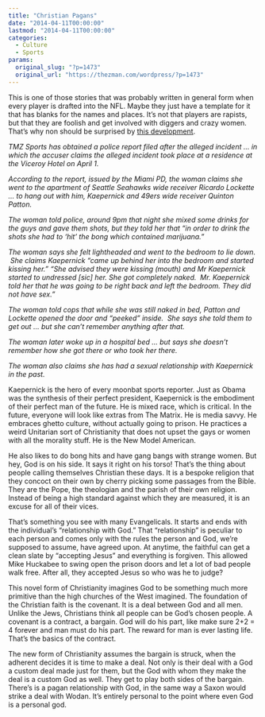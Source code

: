 ```yaml
---
title: "Christian Pagans"
date: "2014-04-11T00:00:00"
lastmod: "2014-04-11T00:00:00"
categories:
  - Culture
  - Sports
params:
  original_slug: "?p=1473"
  original_url: "https://thezman.com/wordpress/?p=1473"
---
```


This is one of those stories that was probably written in general form
when every player is drafted into the NFL. Maybe they just have a
template for it that has blanks for the names and places. It’s not that
players are rapists, but that they are foolish and get involved with
diggers and crazy women. That’s why non should be surprised by <a
href="http://www.tmz.com/2014/04/10/colin-kaepernick-49ers-sexual-assault-investigation-miami-viceroy/"
rel="noopener noreferrer" target="_blank">this development</a>.

*TMZ Sports has obtained a police report filed after the alleged
incident … in which the accuser claims the alleged incident took place
at a residence at the Viceroy Hotel on April 1.*

*According to the report, issued by the Miami PD, the woman claims she
went to the apartment of Seattle Seahawks wide receiver Ricardo Lockette
… to hang out with him, Kaepernick and 49ers wide receiver Quinton
Patton.*

*The woman told police, around 9pm that night she mixed some drinks for
the guys and gave them shots, but they told her that “in order to drink
the shots she had to ‘hit’ the bong which contained marijuana.”*

*The woman says she felt lightheaded and went to the bedroom to lie
down.  She claims Kaepernick “came up behind her into the bedroom and
started kissing her.” “She advised they were kissing (mouth) and Mr
Kaepernick started to undressed \[sic\] her. She got completely naked.
 Mr. Kaepernick told her that he was going to be right back and left the
bedroom. They did not have sex.”*

*The woman told cops that while she was still naked in bed, Patton and
Lockette opened the door and “peeked” inside.  She says she told them to
get out … but she can’t remember anything after that.*

*The woman later woke up in a hospital bed … but says she doesn’t
remember how she got there or who took her there.*

*The woman also claims she has had a sexual relationship with Kaepernick
in the past.*

Kaepernick is the hero of every moonbat sports reporter. Just as Obama
was the synthesis of their perfect president, Kaepernick is the
embodiment of their perfect man of the future. He is mixed race, which
is critical. In the future, everyone will look like extras from The
Matrix. He is media savvy. He embraces ghetto culture, without actually
going to prison. He practices a weird Unitarian sort of Christianity
that does not upset the gays or women with all the morality stuff. He is
the New Model American.

He also likes to do bong hits and have gang bangs with strange women.
But hey, God is on his side. It says it right on his torso! That’s the
thing about people calling themselves Christian these days. It is a
bespoke religion that they concoct on their own by cherry picking some
passages from the Bible. They are the Pope, the theologian and the
parish of their own religion. Instead of being a high standard against
which they are measured, it is an excuse for all of their vices.

That’s something you see with many Evangelicals. It starts and ends with
the individual’s “relationship with God.” That “relationship” is
peculiar to each person and comes only with the rules the person and
God, we’re supposed to assume, have agreed upon. At anytime, the
faithful can get a clean slate by “accepting Jesus” and everything is
forgiven. This allowed Mike Huckabee to swing open the prison doors and
let a lot of bad people walk free. After all, they accepted Jesus so who
was he to judge?

This novel form of Christianity imagines God to be something much more
primitive than the high churches of the West imagined. The foundation of
the Christian faith is the covenant. It is a deal between God and all
men. Unlike the Jews, Christians think all people can be God’s chosen
people. A covenant is a contract, a bargain. God will do his part, like
make sure 2+2 = 4 forever and man must do his part. The reward for man
is ever lasting life. That’s the basics of the contract.

The new form of Christianity assumes the bargain is struck, when the
adherent decides it is time to make a deal. Not only is their deal with
a God a custom deal made just for them, but the God with whom they make
the deal is a custom God as well. They get to play both sides of the
bargain. There’s is a pagan relationship with God, in the same way a
Saxon would strike a deal with Wodan. It’s entirely personal to the
point where even God is a personal god.
